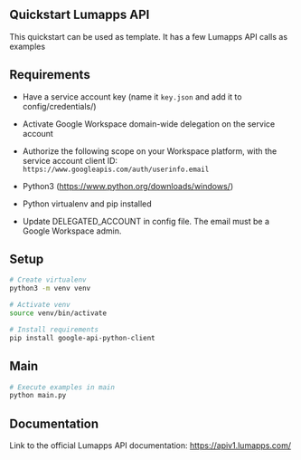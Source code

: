 ## Quickstart Lumapps API

This quickstart can be used as template. It has a few Lumapps API calls as examples

## Requirements

- Have a service account key (name it `key.json` and add it to config/credentials/)

- Activate Google Workspace domain-wide delegation on the service account

- Authorize the following scope on your Workspace platform, with the service account client ID: 
`https://www.googleapis.com/auth/userinfo.email`

- Python3 (https://www.python.org/downloads/windows/)

- Python virtualenv and pip installed

- Update DELEGATED_ACCOUNT in config file. The email must be a Google Workspace admin.

## Setup

```bash
# Create virtualenv
python3 -m venv venv

# Activate venv
source venv/bin/activate

# Install requirements
pip install google-api-python-client
```

## Main

```bash
# Execute examples in main
python main.py
```

## Documentation

Link to the official Lumapps API documentation: https://apiv1.lumapps.com/